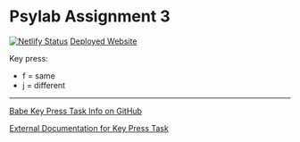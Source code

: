 # Psylab Assignment 3
[![Netlify Status](https://api.netlify.com/api/v1/badges/778c6a65-bec1-4a6f-a71a-e7023dcdeccd/deploy-status)](https://app.netlify.com/sites/psylab-mental-rotation/deploys)
[Deployed Website](https://github.com/lschiesser/psylab-assignment03)

Key press:
* f = same
* j = different
---
[Babe Key Press Task Info on GitHub](https://github.com/babe-project/babe-project/blob/master/docs/views.md#key-press-task)

[External Documentation for Key Press Task](https://babe-project.github.io/babe-docs/01_designing_experiments/02b_trial_views/#key-press-task)
